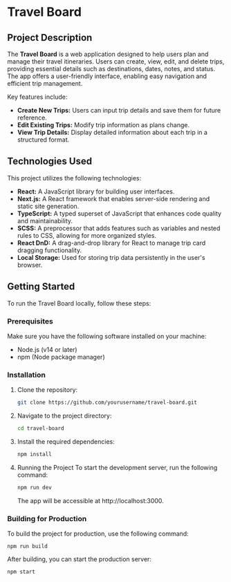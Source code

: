 # Travel Board

## Project Description

The **Travel Board** is a web application designed to help users plan and manage their travel itineraries. Users can create, view, edit, and delete trips, providing essential details such as destinations, dates, notes, and status. The app offers a user-friendly interface, enabling easy navigation and efficient trip management.

Key features include:
- **Create New Trips:** Users can input trip details and save them for future reference.
- **Edit Existing Trips:** Modify trip information as plans change.
- **View Trip Details:** Display detailed information about each trip in a structured format.

## Technologies Used

This project utilizes the following technologies:
- **React:** A JavaScript library for building user interfaces.
- **Next.js:** A React framework that enables server-side rendering and static site generation.
- **TypeScript:** A typed superset of JavaScript that enhances code quality and maintainability.
- **SCSS:** A preprocessor that adds features such as variables and nested rules to CSS, allowing for more organized styles.
- **React DnD:** A drag-and-drop library for React to manage trip card dragging functionality.
- **Local Storage:** Used for storing trip data persistently in the user's browser.

## Getting Started

To run the Travel Board locally, follow these steps:

### Prerequisites

Make sure you have the following software installed on your machine:
- Node.js (v14 or later)
- npm (Node package manager)

### Installation

1. Clone the repository:

   ```bash
   git clone https://github.com/yourusername/travel-board.git
   ```
2. Navigate to the project directory:
   ```bash
   cd travel-board
   ```
3. Install the required dependencies:
   ```bash
   npm install
   ```
4. Running the Project
   To start the development server, run the following command:
   ```bash
   npm run dev
   ```
   The app will be accessible at http://localhost:3000.

### Building for Production
To build the project for production, use the following command:
```
npm run build
```
After building, you can start the production server:
```
npm start
```
